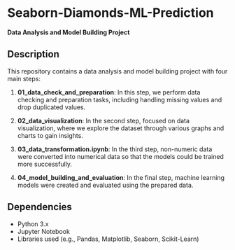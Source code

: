 # Seaborn-Diamonds-ML-Prediction

**Data Analysis and Model Building Project**

## Description

This repository contains a data analysis and model building project with four main steps:

1. **01_data_check_and_preparation**: In this step, we perform data checking and preparation tasks, including handling missing values and drop duplicated values.

2. **02_data_visualization**: In the second step, focused on data visualization, where we explore the dataset through various graphs and charts to gain insights.

3. **03_data_transformation.ipynb**: In the third step, non-numeric data were converted into numerical data so that the models could be trained more successfully.

4. **04_model_building_and_evaluation**: In the final step, machine learning models were created and evaluated using the prepared data.

## Dependencies

- Python 3.x
- Jupyter Notebook
- Libraries used (e.g., Pandas, Matplotlib, Seaborn, Scikit-Learn)


